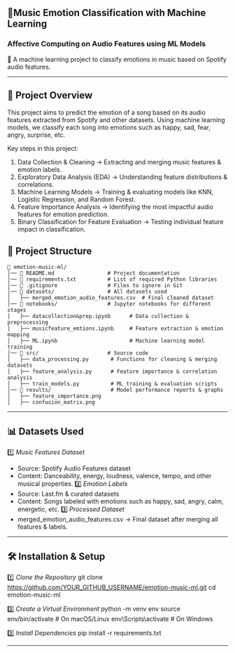 ## 🎵**Music Emotion Classification with Machine Learning**
### **Affective Computing on Audio Features using ML Models**
🚀 A machine learning project to classify emotions in music based on Spotify audio features.

----

## 📌 Project Overview
This project aims to predict the emotion of a song based on its audio features extracted from Spotify and other datasets.
Using machine learning models, we classify each song into emotions such as happy, sad, fear, angry, surprise, etc.

Key steps in this project:
1. Data Collection & Cleaning → Extracting and merging music features & emotion labels.
2. Exploratory Data Analysis (EDA) → Understanding feature distributions & correlations.
3. Machine Learning Models → Training & evaluating models like KNN, Logistic Regression, and Random Forest.
4. Feature Importance Analysis → Identifying the most impactful audio features for emotion prediction.
5. Binary Classification for Feature Evaluation → Testing individual feature impact in classification.

## 📂 Project Structure
```
📁 emotion-music-ml/
│── 📄 README.md                 # Project documentation
│── 📄 requirements.txt          # List of required Python libraries
│── 📄 .gitignore                # Files to ignore in Git
│── 📁 datasets/                 # All datasets used
│   ├── merged_emotion_audio_features.csv  # Final cleaned dataset
│── 📁 notebooks/                # Jupyter notebooks for different stages
│   ├── datacollection&prep.ipynb      # Data collection & preprocessing
│   ├── musicfeature_emtions.ipynb     # Feature extraction & emotion mapping
│   ├── ML.ipynb                       # Machine learning model training
│── 📁 src/                      # Source code
│   ├── data_processing.py       # Functions for cleaning & merging datasets
│   ├── feature_analysis.py      # Feature importance & correlation analysis
│   ├── train_models.py          # ML training & evaluation scripts
│── 📁 results/                   # Model performance reports & graphs
│   ├── feature_importance.png
│   ├── confusion_matrix.png
```
----

## 📊 Datasets Used
1️⃣ *Music Features Dataset*
- Source: Spotify Audio Features dataset
- Content: Danceability, energy, loudness, valence, tempo, and other musical properties.
2️⃣ *Emotion Labels*
- Source: Last.fm & curated datasets
- Content: Songs labeled with emotions such as happy, sad, angry, calm, energetic, etc.
3️⃣ *Processed Dataset*
- merged_emotion_audio_features.csv → Final dataset after merging all features & labels.

----

## 🛠️ Installation & Setup
1️⃣ *Clone the Repository*
git clone https://github.com/YOUR_GITHUB_USERNAME/emotion-music-ml.git
cd emotion-music-ml

2️⃣ *Create a Virtual Environment*
python -m venv env
source env/bin/activate  # On macOS/Linux
env\Scripts\activate  # On Windows

3️⃣ *Install Dependencies*
pip install -r requirements.txt

----

